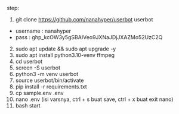 step:
1. git clone https://github.com/nanahyper/userbot userbot
- username : nanahyper 
- pass : 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

2. sudo apt update && sudo apt upgrade -y
3. sudo apt install python3.10-venv ffmpeg
4. cd userbot
5. screen -S userbot
6. python3 -m venv userbot
7. source userbot/bin/activate
8. pip install -r requirements.txt
9. cp sample.env .env
10. nano .env (isi varsnya, ctrl + s buat save, ctrl + x buat exit nano)
11. bash start